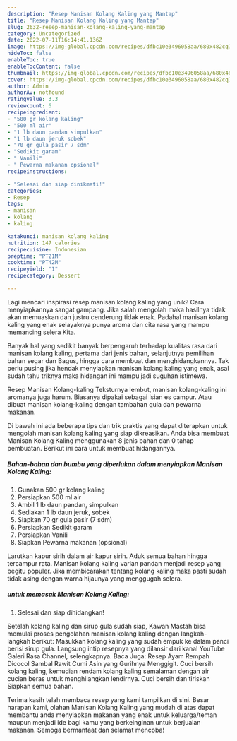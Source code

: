 ```yaml
---
description: "Resep Manisan Kolang Kaling yang Mantap"
title: "Resep Manisan Kolang Kaling yang Mantap"
slug: 2632-resep-manisan-kolang-kaling-yang-mantap
category: Uncategorized
date: 2022-07-11T16:14:41.136Z
image: https://img-global.cpcdn.com/recipes/dfbc10e3496058aa/680x482cq70/manisan-kolang-kaling-foto-resep-utama.jpg
hideToc: false
enableToc: true
enableTocContent: false
thumbnail: https://img-global.cpcdn.com/recipes/dfbc10e3496058aa/680x482cq70/manisan-kolang-kaling-foto-resep-utama.jpg
cover: https://img-global.cpcdn.com/recipes/dfbc10e3496058aa/680x482cq70/manisan-kolang-kaling-foto-resep-utama.jpg
author: Admin
authorAv: notfound
ratingvalue: 3.3
reviewcount: 6
recipeingredient:
- "500 gr kolang kaling"
- "500 ml air"
- "1 lb daun pandan simpulkan"
- "1 lb daun jeruk sobek"
- "70 gr gula pasir 7 sdm"
- "Sedikit garam"
- " Vanili"
- " Pewarna makanan opsional"
recipeinstructions:

- "Selesai dan siap dinikmati!"
categories:
- Resep
tags:
- manisan
- kolang
- kaling

katakunci: manisan kolang kaling 
nutrition: 147 calories
recipecuisine: Indonesian
preptime: "PT21M"
cooktime: "PT42M"
recipeyield: "1"
recipecategory: Dessert

---
```





Lagi mencari inspirasi resep manisan kolang kaling yang unik? Cara menyiapkannya sangat gampang. Jika salah mengolah maka hasilnya tidak akan memuaskan dan justru cenderung tidak enak. Padahal manisan kolang kaling yang enak selayaknya punya aroma dan cita rasa yang mampu memancing selera Kita.





Banyak hal yang sedikit banyak berpengaruh terhadap kualitas rasa dari manisan kolang kaling, pertama dari jenis bahan, selanjutnya pemilihan bahan segar dan Bagus, hingga cara membuat dan menghidangkannya. Tak perlu pusing jika hendak menyiapkan manisan kolang kaling yang enak,      asal sudah tahu triknya maka hidangan ini mampu jadi suguhan istimewa.














Resep Manisan Kolang-kaling Teksturnya lembut, manisan kolang-kaling ini aromanya juga harum. Biasanya dipakai sebagai isian es campur. Atau dibuat manisan kolang-kaling dengan tambahan gula dan pewarna makanan.






Di bawah ini ada beberapa tips dan trik praktis yang dapat diterapkan untuk mengolah manisan kolang kaling yang siap dikreasikan. Anda bisa membuat Manisan Kolang Kaling menggunakan 8 jenis bahan dan 0 tahap pembuatan. Berikut ini cara untuk membuat hidangannya.

<!--inarticleads1-->

##### Bahan-bahan dan bumbu yang diperlukan dalam menyiapkan Manisan Kolang Kaling:

1. Gunakan 500 gr kolang kaling
1. Persiapkan 500 ml air
1. Ambil 1 lb daun pandan, simpulkan
1. Sediakan 1 lb daun jeruk, sobek
1. Siapkan 70 gr gula pasir (7 sdm)
1. Persiapkan Sedikit garam
1. Persiapkan  Vanili
1. Siapkan  Pewarna makanan (opsional)


Larutkan kapur sirih dalam air kapur sirih. Aduk semua bahan hingga tercampur rata. Manisan kolang kaling varian pandan menjadi resep yang begitu populer. Jika membicarakan tentang kolang kaling maka pasti sudah tidak asing dengan warna hijaunya yang menggugah selera. 

<!--inarticleads2-->

#####  untuk memasak Manisan Kolang Kaling:


1. Selesai dan siap dihidangkan!

Setelah kolang kaling dan sirup gula sudah siap, Kawan Mastah bisa memulai proses pengolahan manisan kolang kaling dengan langkah-langkah berikut: Masukkan kolang kaling yang sudah empuk ke dalam panci berisi sirup gula. Langsung intip resepnya yang dilansir dari kanal YouTube Galeri Rasa Channel, selengkapnya. Baca Juga: Resep Ayam Rempah Dicocol Sambal Rawit Cumi Asin yang Gurihnya Menggigit. Cuci bersih kolang kaling, kemudian rendam kolang kaling semalaman dengan air cucian beras untuk menghilangkan lendirnya. Cuci bersih dan tiriskan Siapkan semua bahan. 

Terima kasih telah membaca resep yang kami tampilkan di sini. Besar harapan kami, olahan Manisan Kolang Kaling yang mudah di atas dapat membantu anda menyiapkan makanan yang enak untuk keluarga/teman maupun menjadi ide bagi kamu yang berkeinginan untuk berjualan makanan. Semoga bermanfaat dan selamat mencoba!
